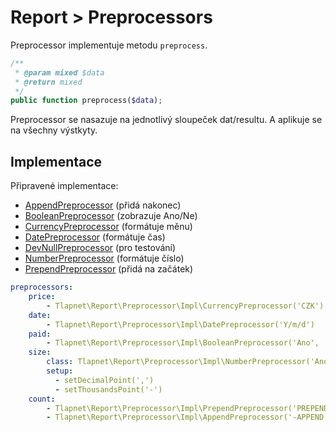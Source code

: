 # Report > Preprocessors

Preprocessor implementuje metodu `preprocess`.

```php
/**
 * @param mixed $data
 * @return mixed
 */
public function preprocess($data);
```

Preprocessor se nasazuje na jednotlivý sloupeček dat/resultu. A aplikuje se na všechny výstkyty.

## Implementace

Připravené implementace:

- [AppendPreprocessor](https://git.tlapnet.cz/libs/report/blob/master/src/Model/Preprocessor/Impl/AppendPreprocessor.php) (přidá nakonec)
- [BooleanPreprocessor](https://git.tlapnet.cz/libs/report/blob/master/src/Model/Preprocessor/Impl/BooleanPreprocessor.php) (zobrazuje Ano/Ne)
- [CurrencyPreprocessor](https://git.tlapnet.cz/libs/report/blob/master/src/Model/Preprocessor/Impl/CurrencyPreprocessor.php) (formátuje měnu)
- [DatePreprocessor](https://git.tlapnet.cz/libs/report/blob/master/src/Model/Preprocessor/Impl/DatePreprocessor.php) (formátuje čas)
- [DevNullPreprocessor](https://git.tlapnet.cz/libs/report/blob/master/src/Model/Preprocessor/Impl/DevNullPreprocessor.php) (pro testování)
- [NumberPreprocessor](https://git.tlapnet.cz/libs/report/blob/master/src/Model/Preprocessor/Impl/NumberPreprocessor.php) (formátuje číslo)
- [PrependPreprocessor](https://git.tlapnet.cz/libs/report/blob/master/src/Model/Preprocessor/Impl/PrependPreprocessor.php) (přidá na začátek)

```yaml
preprocessors:
    price:
        - Tlapnet\Report\Preprocessor\Impl\CurrencyPreprocessor('CZK')
    date:
        - Tlapnet\Report\Preprocessor\Impl\DatePreprocessor('Y/m/d')
    paid:
        - Tlapnet\Report\Preprocessor\Impl\BooleanPreprocessor('Ano', 'Ne
    size:
        class: Tlapnet\Report\Preprocessor\Impl\NumberPreprocessor('Ano', 'Ne')
        setup:
          - setDecimalPoint(',')
          - setThousandsPoint('-')
    count:
        - Tlapnet\Report\Preprocessor\Impl\PrependPreprocessor('PREPEND-')
        - Tlapnet\Report\Preprocessor\Impl\AppendPreprocessor('-APPEND')
```
